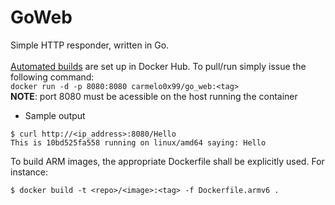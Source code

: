 # GoWeb
Simple HTTP responder, written in Go.</br>
</br>
[Automated builds](https://docs.docker.com/docker-hub/builds/) are set up in Docker Hub. To pull/run simply issue the following command:</br>
`docker run -d -p 8080:8080 carmelo0x99/go_web:<tag>`
</br>
**NOTE**: port 8080 must be acessible on the host running the container</br>
- Sample output
```
$ curl http://<ip_address>:8080/Hello
This is 10bd525fa558 running on linux/amd64 saying: Hello
```

To build ARM images, the appropriate Dockerfile shall be explicitly used. For instance:
```
$ docker build -t <repo>/<image>:<tag> -f Dockerfile.armv6 .
```

